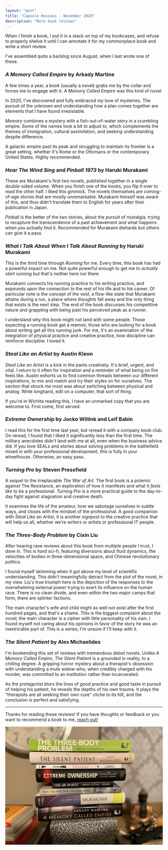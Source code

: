 ```yaml
---
layout: "post"
title: "Capsule Reviews - November 2020"
description: "More book reviews"
---
```


When I finish a book, I put it in a stack on top of my bookcases, and refuse to properly shelve it until I can annotate it for my commonplace book and write a short review.

I've assembled quite a backlog since August, when I last wrote one of these. 

### *A Memory Called Empire* by Arkady Martine

A few times a year, a book (usually a novel) grabs me by the collar and forces me to engage with it. *A Memory Called Empire* was this kind of novel.

In 2020, I've discovered and fully embraced my love of mysteries. The pursuit of the unknown and understanding how a plan comes together are elements that I have found irresistable. 

*Memory* combines a mystery with a fish-out-of-water story in a crumbling empire. Some of the names took a bit to adjust to, which complements the themes of immigration, cultural assimilation, and seeking understanding despite difference. 

A galactic empire past its peak and struggling to maintain its frontier is a great setting, whether it's Rome or the Ottomans or the contemporary United States. Highly recommended.

### *Hear The Wind Sing* and *Pinball 1973* by Haruki Murakami

These are Murakami's first two novels, published together in a single double-sided volume. When you finish one of the books, you flip it over to read the other half. I liked this gimmick. The novels themselves are coming-of-age stories that are mostly unremarkable. Murakami himself was aware of this, and thus didn't translate them to English for years after their publication in Japan.

*Pinball* is the better of the two stories, about the pursuit of nostalgia, trying to recapture the transcendence of a past achievement and what happens when you actually find it. Recommended for Murakami diehards but others can give it a pass.

### *What I Talk About When I Talk About Running* by Haruki Murakami

This is the third time through *Running* for me. Every time, this book has had a powerful impact on me. Not quite powerful enough to get me to *actually start running* but that's neither here nor there.

Murakami connects his running practice to his writing practice, and expounds upon the connection to the rest of his life and to his career. Of particular note is the concept of *the void*, a flow-like state that Murakami attains during a run, a place where thoughts fall away and the only thing that exists is the next step. The end of the book discusses his competitive nature and grappling with being past his perceived peak as a runner.

I understand why this book might not land with some people. Those expecting a running book get a memoir, those who are looking for a book about writing get all this running junk. For me, it's an examination of the integration of physical practice and creative practice, how discipline can reinforce discipline. I loved it.

### *Steal Like an Artist* by Austin Kleon

*Steal Like an Artist* is a kick in the pants creatively. It's brief, urgent, and vital. I return to it often for inspiration and a reminder of what being on fire feels like. Austin exhorts us to find common threads between our different inspirations, to mix and match and try their styles on for ourselves. The section that struck me most was about switching between physical and analog. Write longhand, edit on a computer, that sort of thing.

If you're in Wichita reading this, I have an unmarked copy that you are welcome to. First come, first served.

### *Extreme Ownership* by Jocko Willink and Leif Babin

I read this for the first time last year, but reread it with a company book club. On reread, I found that I liked it significantly less than the first time. The military anecdotes didn't land with me at all, even when the business advice did. If you love SEALs and stories about solving problems in the battlefield mixed in with your professional development, this is fully in your wheelhouse. Otherwise, an easy pass.

### *Turning Pro* by Steven Pressfield

A sequel to the irreplacable *The War of Art*. The first book is a polemic against The Resistance, an exploration of how it manifests and what it *feels like* to be a professional. *Turning Pro* is a more practical guide to the day-to-day fight against stagnation and creative death. 

It examines the life of the amateur, how we sabotage ourselves in subtle ways, and closes with the mindset of the professional. A good companion with *Steal Like an Artist*, it is another signpost to the creative practice that will help us all, whether we're writers or artists or professional IT people.

### *The Three-Body Problem* by Cixin Liu

After hearing rave reviews about this book from multiple people I trust, I dove in. This is *hard* sci-fi, featuring diversions about fluid dynamics, the velocities of bodies in three-dimensional space, and Chinese revolutionary politics.

I found myself skimming when it got above my level of scientific understanding. This didn't meaningfully detract from the plot of the novel, in my view. Liu's true triumph here is the depiction of the responses to the overwhelming external power trying to exert its influence on the human race. There is no clean divide, and even within the two major camps that form, there are splinter factions.

The main character's wife and child might as well not exist after the first hundred pages, and that's a shame. This is the biggest complaint about the novel; the main character is a cipher with little personality of his own. I found myself not caring about his opinions in favor of the story he was an inextricable part of. This is a series; I'm unsure if I'll keep with it.

### *The Silent Patient* by Alex Michaelides

I'm bookending this set of reviews with tremendous debut novels. Unlike *A Memory Called Empire*, *The Silent Patient* is a grounded in reality, to a chilling degree. A gripping horror mystery about a therapist's obsession with understanding a mute widow who, when credibly charged with his murder, was committed to an institution rather than incarcerated.

As the protagonist blurs the lines of good practice and good taste in pursuit of helping his patient, he reveals the depths of his own trauma. It plays the "therapists are all seeking their own cure" cliche to its hilt, and the conclusion is perfect and satisfying.

---
Thanks for reading these reviews! If you have thoughts or feedback or you want to recommend a book to me, [reach out!](/about)

![A stack of books I've read recently](/uploads/recent_reads_nov_2020.jpeg)